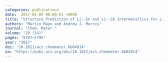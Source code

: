 ```yaml
---
categories: publications
date:  2017-01-09 00:00:01 +0000
title: "Structure Prediction of Li--Sn and Li--Sb Intermetallics for Lithium-ion Batteries Anodes."
authors: "Martin Mayo and Andrew J. Morris"
journal: "Chem. Mater."
volume: "29 (14)"
pages: "5787–5795"
year: "2017"
doi: "10.1021/acs.chemmater.6b04914"
oa: "https://pubs.acs.org/doi/10.1021/acs.chemmater.6b04914"
---
```

